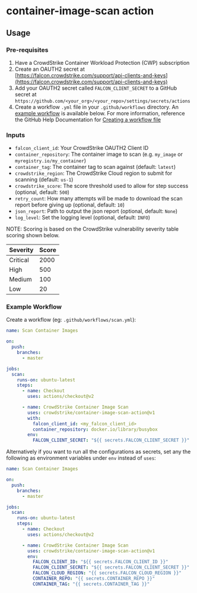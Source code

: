 # container-image-scan action

## Usage

### Pre-requisites

1. Have a CrowdStrike Container Workload Protection (CWP) subscription
1. Create an OAUTH2 secret at [https://falcon.crowdstrike.com/support/api-clients-and-keys](https://falcon.crowdstrike.com/support/api-clients-and-keys)
1. Add your OAUTH2 secret called `FALCON_CLIENT_SECRET` to a GitHub secret at `https://github.com/<your_org>/<your_repo>/settings/secrets/actions`
1. Create a workflow `.yml` file in your `.github/workflows` directory. An [example workflow](#example-workflow) is available below.
  For more information, reference the GitHub Help Documentation for [Creating a workflow file](https://help.github.com/en/articles/configuring-a-workflow#creating-a-workflow-file)

### Inputs

-  `falcon_client_id`: Your CrowdStrike OAUTH2 Client ID
-  `container_repository`: The container image to scan (e.g. `my_image` or `myregistry.io/my_container`)
-  `container_tag`: The container tag to scan against (default: `latest`)
-  `crowdstrike_region`: The CrowdStrike Cloud region to submit for scanning (default: `us-1`)
-  `crowdstrike_score`: The score threshold used to allow for step success (optional, default: `500`)
-  `retry_count`: How many attempts will be made to download the scan report before giving up (optional, default: `10`)
-  `json_report`: Path to output the json report (optional, default: `None`)
-  `log_level`: Set the logging level (optional, default: `INFO`)

NOTE: Scoring is based on the CrowdStrike vulnerability severity table scoring shown below.

| Severity           | Score      |
|--------------------|:-----------|
| Critical           | 2000       |
| High               | 500        |
| Medium             | 100        |
| Low                | 20         |

### Example Workflow

Create a workflow (eg: `.github/workflows/scan.yml`):

```yaml
name: Scan Container Images

on:
  push:
    branches:
      - master

jobs:
  scan:
    runs-on: ubuntu-latest
    steps:
      - name: Checkout
        uses: actions/checkout@v2

      - name: CrowdStrike Container Image Scan
        uses: crowdstrike/container-image-scan-action@v1
        with:
          falcon_client_id: <my_falcon_client_id>
          container_repository: docker.io/library/busybox
        env:
          FALCON_CLIENT_SECRET: "${{ secrets.FALCON_CLIENT_SECRET }}"
```

Alternatively if you want to run all the configurations as secrets, set any the following as environment variables under `env` instead of `uses`:

```yaml
name: Scan Container Images

on:
  push:
    branches:
      - master

jobs:
  scan:
    runs-on: ubuntu-latest
    steps:
      - name: Checkout
        uses: actions/checkout@v2

      - name: CrowdStrike Container Image Scan
        uses: crowdstrike/container-image-scan-action@v1
        env:
          FALCON_CLIENT_ID: "${{ secrets.FALCON_CLIENT_ID }}"
          FALCON_CLIENT_SECRET: "${{ secrets.FALCON_CLIENT_SECRET }}"
          FALCON_CLOUD_REGION: "{{ secrets.FALCON_CLOUD_REGION }}"
          CONTAINER_REPO: "{{ secrets.CONTAINER_REPO }}"
          CONTAINER_TAG: "{{ secrets.CONTAINER_TAG }}"
```
